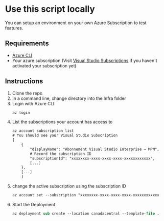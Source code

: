 # Use this script locally

You can setup an environment on your own Azure Subscription to test features.

## Requirements
- [Azure CLI](https://learn.microsoft.com/en-us/cli/azure/install-azure-cli)
- Your azure subscription (Visit [Visual Studio Subscriptions](https://my.visualstudio.com/?auth_redirect=true) if you haven't activated your subscription yet)

## Instructions
1. Clone the repo.
1. In a command line, change directory into the Infra folder
1. Login with Azure CLI
    ```ps
    az login
    ```
1. List the subscriptions your account has access to
    ```ps 
    az account subscription list
    # You should see your Visual Studio Subscription
    [
        {
            "displayName": "Abonnement Visual Studio Enterprise – MPN",
            # Record the subscription ID
            "subscriptionId": "xxxxxxxx-xxxx-xxxx-xxxx-xxxxxxxxxxxx",
            [...]
        },
        [...]
        ]
    ```
1. change the active subscription using the subscription ID
    ```ps
    az account set --subscription "xxxxxxxx-xxxx-xxxx-xxxx-xxxxxxxxxxxx"
    ```
1. Start the Deployment
    ```ps
    az deployment sub create --location canadacentral --template-file ./main.bicep --parameters environment=dev location=canadacentral resourceGroupExists=false applicationName=#giveitaname
    ```